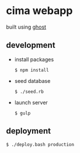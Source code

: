 # cima webapp

built using [ghost](https://ghost.org/)

## development

- install packages

  `$ npm install`

- seed database

  `$ ./seed.rb`

- launch server

  `$ gulp`


## deployment

```
$ ./deploy.bash production
```
